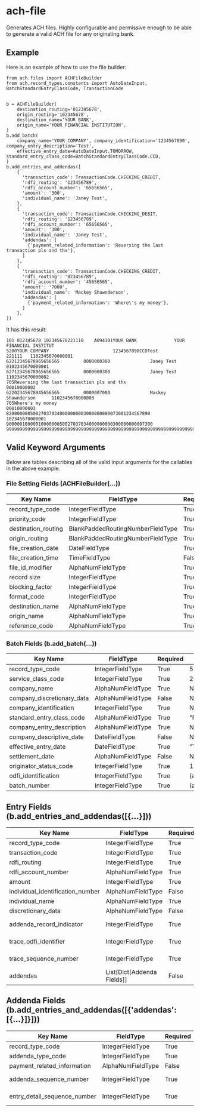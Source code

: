 # ach-file
Generates ACH files. Highly configurable and permissive enough to be able to generate a valid ACH file for any originating bank.

## Example

Here is an example of how to use the file builder:

```
from ach.files import ACHFileBuilder
from ach.record_types.constants import AutoDateInput, BatchStandardEntryClassCode, TransactionCode


b = ACHFileBuilder(
    destination_routing='012345678',
    origin_routing='102345678',
    destination_name='YOUR BANK',
    origin_name='YOUR FINANCIAL INSTITUTION',
)
b.add_batch(
    company_name='YOUR COMPANY', company_identification='1234567890', company_entry_description='Test',
    effective_entry_date=AutoDateInput.TOMORROW, standard_entry_class_code=BatchStandardEntryClassCode.CCD,
)
b.add_entries_and_addendas([
    {
      'transaction_code': TransactionCode.CHECKING_CREDIT,
      'rdfi_routing': '123456789',
      'rdfi_account_number': '65656565',
      'amount': '300',
      'individual_name': 'Janey Test',
    },
    {
      'transaction_code': TransactionCode.CHECKING_DEBIT,
      'rdfi_routing': '123456789',
      'rdfi_account_number': '65656565',
      'amount': '300',
      'individual_name': 'Janey Test',
      'addendas': [
        {'payment_related_information': 'Reversing the last transaction pls and thx'},
      ]
    },
    {
      'transaction_code': TransactionCode.CHECKING_CREDIT,
      'rdfi_routing': '023456789',
      'rdfi_account_number': '45656565',
      'amount': '7000',
      'individual_name': 'Mackey Shawnderson',
      'addendas': [
        {'payment_related_information': 'Where\'s my money'},
      ]
    },
])
```

It has this result:

```
101 012345678 102345678221110    A094101YOUR BANK              YOUR FINANCIAL INSTITUT        
5200YOUR COMPANY                        1234567890CCDTest            221111   1102345670000001
62212345678965656565         0000000300               Janey Test              0102345670000001
62712345678965656565         0000000300               Janey Test              1102345670000002
705Reversing the last transaction pls and thx                                      00010000002
62202345678945656565         0000007000               Mackey Shawnderson      1102345670000003
705Where's my money                                                                00010000003
820000000500270370340000000003000000000073001234567890                         102345670000001
9000001000001000000050027037034000000000300000000007300                                       
9999999999999999999999999999999999999999999999999999999999999999999999999999999999999999999999

```

## Valid Keyword Arguments

Below are tables describing all of the valid input arguments for the callables in the above example.

### File Setting Fields (ACHFileBuilder(...))

| Key Name | FieldType | Required | Default |
| -------- | ---- | -------- | ------- |
|record_type_code|IntegerFieldType|True|1|
|priority_code|IntegerFieldType|True|1|
|destination_routing|BlankPaddedRoutingNumberFieldType|True|None|
|origin_routing|BlankPaddedRoutingNumberFieldType|True|None|
|file_creation_date|DateFieldType|True|"NOW"|
|file_creation_time|TimeFieldType|False|None|
|file_id_modifier|AlphaNumFieldType|True|"A"|
|record size|IntegerFieldType|True|94|
|blocking_factor|IntegerFieldType|True|10|
|format_code|IntegerFieldType|True|1|
|destination_name|AlphaNumFieldType|True|None|
|origin_name|AlphaNumFieldType|True|None|
|reference_code|AlphaNumFieldType|True|""|

### Batch Fields (b.add_batch(...))

| Key Name | FieldType | Required | Default |
| -------- | ---- | -------- | ------- |
|record_type_code|IntegerFieldType|True|5|
|service_class_code|IntegerFieldType|True|200|
|company_name|AlphaNumFieldType|True|None|
|company_discretionary_data|AlphaNumFieldType|False|None|
|company_identification|IntegerFieldType|True|None|
|standard_entry_class_code|AlphaNumFieldType|True|"PPD"|
|company_entry_description|AlphaNumFieldType|True|None|
|company_descriptive_date|DateFieldType|False|None|
|effective_entry_date|DateFieldType|True|"TOMORROW"|
|settlement_date|AlphaNumFieldType|False|None|
|originator_status_code|IntegerFieldType|True|1|
|odfi_identification|IntegerFieldType|True|(auto-set)|
|batch_number|IntegerFieldType|True|(auto-set)|

## Entry Fields (b.add_entries_and_addendas([{...}]))

| Key Name | FieldType | Required | Default |
| -------- | ---- | -------- | ------- |
|record_type_code|IntegerFieldType|True|6|
|transaction_code|IntegerFieldType|True|None|
|rdfi_routing|IntegerFieldType|True|None|
|rdfi_account_number|AlphaNumFieldType|True|None|
|amount|IntegerFieldType|True|None|
|individual_identification_number|AlphaNumFieldType|False|None|
|individual_name|AlphaNumFieldType|True|None|
|discretionary_data|AlphaNumFieldType|False|None|
|addenda_record_indicator|IntegerFieldType|True|(auto-set)|
|trace_odfi_identifier|IntegerFieldType|True|(auto-set)|
|trace_sequence_number|IntegerFieldType|True|(auto-set)|
|addendas|List[Dict[Addenda Fields]]|False|None|

## Addenda Fields (b.add_entries_and_addendas([{'addendas': [{...}]}]))

| Key Name | FieldType | Required | Default |
| -------- | ---- | -------- | ------- |
|record_type_code|IntegerFieldType|True|7|
|addenda_type_code|IntegerFieldType|True|5|
|payment_related_information|AlphaNumFieldType|False|None|
|addenda_sequence_number|IntegerFieldType|True|(auto-set)|
|entry_detail_sequence_number|IntegerFieldType|True|(auto-set)|
